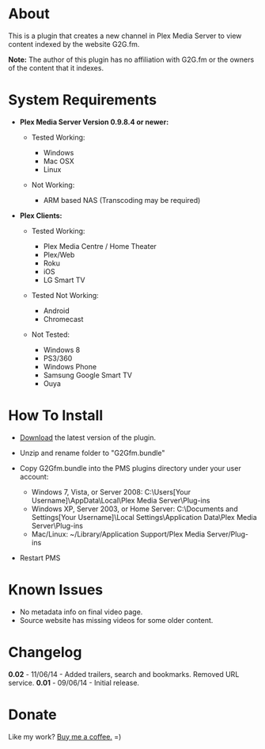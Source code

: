 About
=====

This is a plugin that creates a new channel in Plex Media Server to view content indexed by the website G2G.fm.

**Note:** The author of this plugin has no affiliation with G2G.fm or the owners of the content that it indexes.

System Requirements
===================

- **Plex Media Server Version 0.9.8.4 or newer:**
	
	- Tested Working:
		- Windows
		- Mac OSX
		- Linux
		
	- Not Working:
		- ARM based NAS (Transcoding may be required)

- **Plex Clients:**

	- Tested Working:
		- Plex Media Centre / Home Theater
		- Plex/Web
		- Roku
		- iOS
		- LG Smart TV
		
	- Tested Not Working:
		- Android
		- Chromecast
		
	- Not Tested:
		- Windows 8
		- PS3/360
		- Windows Phone
		- Samsung Google Smart TV
		- Ouya

How To Install
==============

- [Download](https://github.com/TehCrucible/G2Gfm.bundle/archive/master.zip) the latest version of the plugin.

- Unzip and rename folder to "G2Gfm.bundle"

- Copy G2Gfm.bundle into the PMS plugins directory under your user account:
	- Windows 7, Vista, or Server 2008: C:\Users[Your Username]\AppData\Local\Plex Media Server\Plug-ins
	- Windows XP, Server 2003, or Home Server: C:\Documents and Settings[Your Username]\Local Settings\Application Data\Plex Media Server\Plug-ins
	- Mac/Linux: ~/Library/Application Support/Plex Media Server/Plug-ins

- Restart PMS

Known Issues
============

- No metadata info on final video page.
- Source website has missing videos for some older content.


Changelog
=========

**0.02** - 11/06/14 - Added trailers, search and bookmarks. Removed URL service.
**0.01** - 09/06/14 - Initial release.

Donate
======

Like my work?  [Buy me a coffee.](https://www.paypal.com/cgi-bin/webscr?cmd=_s-xclick&hosted_button_id=JUV2JAVFXY86Q)  =)